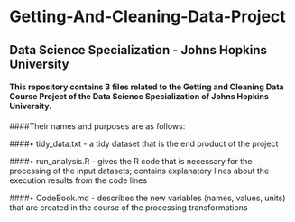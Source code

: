 # Getting-And-Cleaning-Data-Project

## Data Science Specialization - Johns Hopkins University

#### This repository contains 3 files related to the Getting and Cleaning Data Course Project of the Data Science Specialization of Johns Hopkins University.

####Their names and purposes are as follows:

####• tidy_data.txt - a tidy dataset that is the end product of the project

####• run_analysis.R - gives the R code that is necessary for the processing of the input datasets; contains explanatory lines about the execution results from the code lines

####• CodeBook.md - describes the new variables (names, values, units) that are created in the course of the processing transformations
